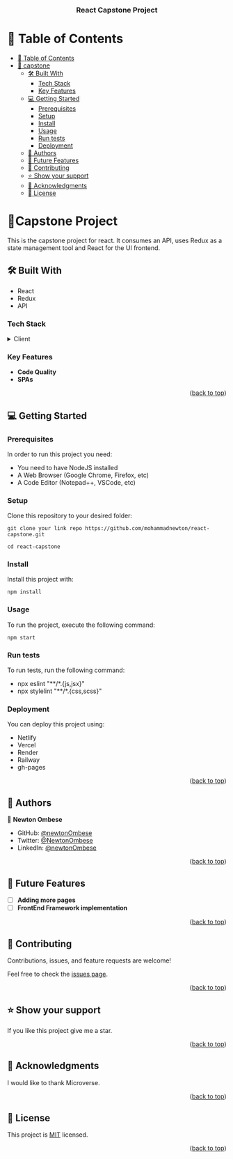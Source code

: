 <a name="readme-top"></a>

<div align="center">

  <br/>

  <h3><b>React Capstone Project</b></h3>

</div>

# 📗 Table of Contents

- [📗 Table of Contents](#-table-of-contents)
- [📖 capstone ](#-capstone-)
  - [🛠 Built With ](#-built-with-)
    - [Tech Stack ](#tech-stack-)
    - [Key Features ](#key-features-)
  - [💻 Getting Started ](#-getting-started-)
    - [Prerequisites](#prerequisites)
    - [Setup](#setup)
    - [Install](#install)
    - [Usage](#usage)
    - [Run tests](#run-tests)
    - [Deployment](#deployment)
  - [👥 Authors ](#-authors-)
  - [🔭 Future Features ](#-future-features-)
  - [🤝 Contributing ](#-contributing-)
  - [⭐️ Show your support ](#️-show-your-support-)
  - [🙏 Acknowledgments ](#-acknowledgments-)
  - [📝 License ](#-license-)

# 📖Capstone Project<a name="about-project"></a>

This is the capstone project for react. It consumes an API, uses Redux as a state management tool and React for the UI frontend.

## 🛠 Built With <a name="built-with"></a>
- React
- Redux
- API

### Tech Stack <a name="tech-stack"></a>

<details>
  <summary>Client</summary>
  <ul>
    <li><a href="https://react.dev/">React JS</a></li>
  </ul>
</details>

### Key Features <a name="key-features"></a>

- **Code Quality**
- **SPAs**

<p align="right">(<a href="#readme-top">back to top</a>)</p>

## 💻 Getting Started <a name="getting-started"></a>



### Prerequisites

In order to run this project you need:

- You need to have NodeJS installed
- A Web Browser (Google Chrome, Firefox, etc)
- A Code Editor (Notepad++, VSCode, etc)

### Setup

Clone this repository to your desired folder:

```
git clone your link repo https://github.com/mohammadnewton/react-capstone.git

cd react-capstone
```

### Install

Install this project with:

```
npm install
```

### Usage

To run the project, execute the following command:

``npm start``

### Run tests

To run tests, run the following command:

- npx eslint "**/*.{js,jsx}"
- npx stylelint "**/*.{css,scss}"

### Deployment

You can deploy this project using:
- Netlify
- Vercel
- Render
- Railway
- gh-pages

<p align="right">(<a href="#readme-top">back to top</a>)</p>

## 👥 Authors <a name="authors"></a>

👤 **Newton Ombese**

- GitHub: [@newtonOmbese](https://github.com/mohammadnewton)
- Twitter: [@NewtonOmbese](https://twitter.com/mohanewto200)
- LinkedIn: [@newtonOmbese](https://www.linkedin.com/in/newton-ombese-570862210/)


<p align="right">(<a href="#readme-top">back to top</a>)</p>

## 🔭 Future Features <a name="future-features"></a>

- [ ] **Adding more pages**
- [ ] **FrontEnd Framework implementation**

<p align="right">(<a href="#readme-top">back to top</a>)</p>

## 🤝 Contributing <a name="contributing"></a>

Contributions, issues, and feature requests are welcome!

Feel free to check the [issues page](https://github.com/mohammadnewton/react-capstone/issues).

<p align="right">(<a href="#readme-top">back to top</a>)</p>

## ⭐️ Show your support <a name="support"></a>

If you like this project give me a star.

<p align="right">(<a href="#readme-top">back to top</a>)</p>

## 🙏 Acknowledgments <a name="acknowledgements"></a>

I would like to thank Microverse.

<p align="right">(<a href="#readme-top">back to top</a>)</p>

## 📝 License <a name="license"></a>


This project is [MIT](./LICENSE) licensed.


<p align="right">(<a href="#readme-top">back to top</a>)</p>